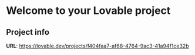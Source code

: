 # Welcome to your Lovable project

## Project info

**URL**: https://lovable.dev/projects/f404faa7-af68-4764-9ac3-41a94f1ce32b


